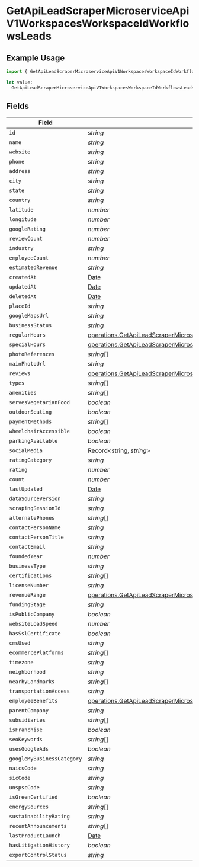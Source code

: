 # GetApiLeadScraperMicroserviceApiV1WorkspacesWorkspaceIdWorkflowsLeads

## Example Usage

```typescript
import { GetApiLeadScraperMicroserviceApiV1WorkspacesWorkspaceIdWorkflowsLeads } from "oppulence-backend-sdk/models/operations";

let value:
  GetApiLeadScraperMicroserviceApiV1WorkspacesWorkspaceIdWorkflowsLeads = {};
```

## Fields

| Field                                                                                                                                                                                                        | Type                                                                                                                                                                                                         | Required                                                                                                                                                                                                     | Description                                                                                                                                                                                                  |
| ------------------------------------------------------------------------------------------------------------------------------------------------------------------------------------------------------------ | ------------------------------------------------------------------------------------------------------------------------------------------------------------------------------------------------------------ | ------------------------------------------------------------------------------------------------------------------------------------------------------------------------------------------------------------ | ------------------------------------------------------------------------------------------------------------------------------------------------------------------------------------------------------------ |
| `id`                                                                                                                                                                                                         | *string*                                                                                                                                                                                                     | :heavy_minus_sign:                                                                                                                                                                                           | N/A                                                                                                                                                                                                          |
| `name`                                                                                                                                                                                                       | *string*                                                                                                                                                                                                     | :heavy_minus_sign:                                                                                                                                                                                           | N/A                                                                                                                                                                                                          |
| `website`                                                                                                                                                                                                    | *string*                                                                                                                                                                                                     | :heavy_minus_sign:                                                                                                                                                                                           | N/A                                                                                                                                                                                                          |
| `phone`                                                                                                                                                                                                      | *string*                                                                                                                                                                                                     | :heavy_minus_sign:                                                                                                                                                                                           | N/A                                                                                                                                                                                                          |
| `address`                                                                                                                                                                                                    | *string*                                                                                                                                                                                                     | :heavy_minus_sign:                                                                                                                                                                                           | N/A                                                                                                                                                                                                          |
| `city`                                                                                                                                                                                                       | *string*                                                                                                                                                                                                     | :heavy_minus_sign:                                                                                                                                                                                           | N/A                                                                                                                                                                                                          |
| `state`                                                                                                                                                                                                      | *string*                                                                                                                                                                                                     | :heavy_minus_sign:                                                                                                                                                                                           | N/A                                                                                                                                                                                                          |
| `country`                                                                                                                                                                                                    | *string*                                                                                                                                                                                                     | :heavy_minus_sign:                                                                                                                                                                                           | N/A                                                                                                                                                                                                          |
| `latitude`                                                                                                                                                                                                   | *number*                                                                                                                                                                                                     | :heavy_minus_sign:                                                                                                                                                                                           | N/A                                                                                                                                                                                                          |
| `longitude`                                                                                                                                                                                                  | *number*                                                                                                                                                                                                     | :heavy_minus_sign:                                                                                                                                                                                           | N/A                                                                                                                                                                                                          |
| `googleRating`                                                                                                                                                                                               | *number*                                                                                                                                                                                                     | :heavy_minus_sign:                                                                                                                                                                                           | N/A                                                                                                                                                                                                          |
| `reviewCount`                                                                                                                                                                                                | *number*                                                                                                                                                                                                     | :heavy_minus_sign:                                                                                                                                                                                           | N/A                                                                                                                                                                                                          |
| `industry`                                                                                                                                                                                                   | *string*                                                                                                                                                                                                     | :heavy_minus_sign:                                                                                                                                                                                           | N/A                                                                                                                                                                                                          |
| `employeeCount`                                                                                                                                                                                              | *number*                                                                                                                                                                                                     | :heavy_minus_sign:                                                                                                                                                                                           | N/A                                                                                                                                                                                                          |
| `estimatedRevenue`                                                                                                                                                                                           | *string*                                                                                                                                                                                                     | :heavy_minus_sign:                                                                                                                                                                                           | N/A                                                                                                                                                                                                          |
| `createdAt`                                                                                                                                                                                                  | [Date](https://developer.mozilla.org/en-US/docs/Web/JavaScript/Reference/Global_Objects/Date)                                                                                                                | :heavy_minus_sign:                                                                                                                                                                                           | N/A                                                                                                                                                                                                          |
| `updatedAt`                                                                                                                                                                                                  | [Date](https://developer.mozilla.org/en-US/docs/Web/JavaScript/Reference/Global_Objects/Date)                                                                                                                | :heavy_minus_sign:                                                                                                                                                                                           | N/A                                                                                                                                                                                                          |
| `deletedAt`                                                                                                                                                                                                  | [Date](https://developer.mozilla.org/en-US/docs/Web/JavaScript/Reference/Global_Objects/Date)                                                                                                                | :heavy_minus_sign:                                                                                                                                                                                           | N/A                                                                                                                                                                                                          |
| `placeId`                                                                                                                                                                                                    | *string*                                                                                                                                                                                                     | :heavy_minus_sign:                                                                                                                                                                                           | N/A                                                                                                                                                                                                          |
| `googleMapsUrl`                                                                                                                                                                                              | *string*                                                                                                                                                                                                     | :heavy_minus_sign:                                                                                                                                                                                           | N/A                                                                                                                                                                                                          |
| `businessStatus`                                                                                                                                                                                             | *string*                                                                                                                                                                                                     | :heavy_minus_sign:                                                                                                                                                                                           | N/A                                                                                                                                                                                                          |
| `regularHours`                                                                                                                                                                                               | [operations.GetApiLeadScraperMicroserviceApiV1WorkspacesWorkspaceIdWorkflowsRegularHours](../../models/operations/getapileadscrapermicroserviceapiv1workspacesworkspaceidworkflowsregularhours.md)[]         | :heavy_minus_sign:                                                                                                                                                                                           | N/A                                                                                                                                                                                                          |
| `specialHours`                                                                                                                                                                                               | [operations.GetApiLeadScraperMicroserviceApiV1WorkspacesWorkspaceIdWorkflowsSpecialHours](../../models/operations/getapileadscrapermicroserviceapiv1workspacesworkspaceidworkflowsspecialhours.md)[]         | :heavy_minus_sign:                                                                                                                                                                                           | N/A                                                                                                                                                                                                          |
| `photoReferences`                                                                                                                                                                                            | *string*[]                                                                                                                                                                                                   | :heavy_minus_sign:                                                                                                                                                                                           | N/A                                                                                                                                                                                                          |
| `mainPhotoUrl`                                                                                                                                                                                               | *string*                                                                                                                                                                                                     | :heavy_minus_sign:                                                                                                                                                                                           | N/A                                                                                                                                                                                                          |
| `reviews`                                                                                                                                                                                                    | [operations.GetApiLeadScraperMicroserviceApiV1WorkspacesWorkspaceIdWorkflowsReviews](../../models/operations/getapileadscrapermicroserviceapiv1workspacesworkspaceidworkflowsreviews.md)[]                   | :heavy_minus_sign:                                                                                                                                                                                           | N/A                                                                                                                                                                                                          |
| `types`                                                                                                                                                                                                      | *string*[]                                                                                                                                                                                                   | :heavy_minus_sign:                                                                                                                                                                                           | N/A                                                                                                                                                                                                          |
| `amenities`                                                                                                                                                                                                  | *string*[]                                                                                                                                                                                                   | :heavy_minus_sign:                                                                                                                                                                                           | N/A                                                                                                                                                                                                          |
| `servesVegetarianFood`                                                                                                                                                                                       | *boolean*                                                                                                                                                                                                    | :heavy_minus_sign:                                                                                                                                                                                           | N/A                                                                                                                                                                                                          |
| `outdoorSeating`                                                                                                                                                                                             | *boolean*                                                                                                                                                                                                    | :heavy_minus_sign:                                                                                                                                                                                           | N/A                                                                                                                                                                                                          |
| `paymentMethods`                                                                                                                                                                                             | *string*[]                                                                                                                                                                                                   | :heavy_minus_sign:                                                                                                                                                                                           | N/A                                                                                                                                                                                                          |
| `wheelchairAccessible`                                                                                                                                                                                       | *boolean*                                                                                                                                                                                                    | :heavy_minus_sign:                                                                                                                                                                                           | N/A                                                                                                                                                                                                          |
| `parkingAvailable`                                                                                                                                                                                           | *boolean*                                                                                                                                                                                                    | :heavy_minus_sign:                                                                                                                                                                                           | N/A                                                                                                                                                                                                          |
| `socialMedia`                                                                                                                                                                                                | Record<string, *string*>                                                                                                                                                                                     | :heavy_minus_sign:                                                                                                                                                                                           | N/A                                                                                                                                                                                                          |
| `ratingCategory`                                                                                                                                                                                             | *string*                                                                                                                                                                                                     | :heavy_minus_sign:                                                                                                                                                                                           | N/A                                                                                                                                                                                                          |
| `rating`                                                                                                                                                                                                     | *number*                                                                                                                                                                                                     | :heavy_minus_sign:                                                                                                                                                                                           | N/A                                                                                                                                                                                                          |
| `count`                                                                                                                                                                                                      | *number*                                                                                                                                                                                                     | :heavy_minus_sign:                                                                                                                                                                                           | N/A                                                                                                                                                                                                          |
| `lastUpdated`                                                                                                                                                                                                | [Date](https://developer.mozilla.org/en-US/docs/Web/JavaScript/Reference/Global_Objects/Date)                                                                                                                | :heavy_minus_sign:                                                                                                                                                                                           | N/A                                                                                                                                                                                                          |
| `dataSourceVersion`                                                                                                                                                                                          | *string*                                                                                                                                                                                                     | :heavy_minus_sign:                                                                                                                                                                                           | N/A                                                                                                                                                                                                          |
| `scrapingSessionId`                                                                                                                                                                                          | *string*                                                                                                                                                                                                     | :heavy_minus_sign:                                                                                                                                                                                           | N/A                                                                                                                                                                                                          |
| `alternatePhones`                                                                                                                                                                                            | *string*[]                                                                                                                                                                                                   | :heavy_minus_sign:                                                                                                                                                                                           | N/A                                                                                                                                                                                                          |
| `contactPersonName`                                                                                                                                                                                          | *string*                                                                                                                                                                                                     | :heavy_minus_sign:                                                                                                                                                                                           | N/A                                                                                                                                                                                                          |
| `contactPersonTitle`                                                                                                                                                                                         | *string*                                                                                                                                                                                                     | :heavy_minus_sign:                                                                                                                                                                                           | N/A                                                                                                                                                                                                          |
| `contactEmail`                                                                                                                                                                                               | *string*                                                                                                                                                                                                     | :heavy_minus_sign:                                                                                                                                                                                           | N/A                                                                                                                                                                                                          |
| `foundedYear`                                                                                                                                                                                                | *number*                                                                                                                                                                                                     | :heavy_minus_sign:                                                                                                                                                                                           | N/A                                                                                                                                                                                                          |
| `businessType`                                                                                                                                                                                               | *string*                                                                                                                                                                                                     | :heavy_minus_sign:                                                                                                                                                                                           | N/A                                                                                                                                                                                                          |
| `certifications`                                                                                                                                                                                             | *string*[]                                                                                                                                                                                                   | :heavy_minus_sign:                                                                                                                                                                                           | N/A                                                                                                                                                                                                          |
| `licenseNumber`                                                                                                                                                                                              | *string*                                                                                                                                                                                                     | :heavy_minus_sign:                                                                                                                                                                                           | N/A                                                                                                                                                                                                          |
| `revenueRange`                                                                                                                                                                                               | [operations.GetApiLeadScraperMicroserviceApiV1WorkspacesWorkspaceIdWorkflowsRevenueRange](../../models/operations/getapileadscrapermicroserviceapiv1workspacesworkspaceidworkflowsrevenuerange.md)           | :heavy_minus_sign:                                                                                                                                                                                           | N/A                                                                                                                                                                                                          |
| `fundingStage`                                                                                                                                                                                               | *string*                                                                                                                                                                                                     | :heavy_minus_sign:                                                                                                                                                                                           | N/A                                                                                                                                                                                                          |
| `isPublicCompany`                                                                                                                                                                                            | *boolean*                                                                                                                                                                                                    | :heavy_minus_sign:                                                                                                                                                                                           | N/A                                                                                                                                                                                                          |
| `websiteLoadSpeed`                                                                                                                                                                                           | *number*                                                                                                                                                                                                     | :heavy_minus_sign:                                                                                                                                                                                           | N/A                                                                                                                                                                                                          |
| `hasSslCertificate`                                                                                                                                                                                          | *boolean*                                                                                                                                                                                                    | :heavy_minus_sign:                                                                                                                                                                                           | N/A                                                                                                                                                                                                          |
| `cmsUsed`                                                                                                                                                                                                    | *string*                                                                                                                                                                                                     | :heavy_minus_sign:                                                                                                                                                                                           | N/A                                                                                                                                                                                                          |
| `ecommercePlatforms`                                                                                                                                                                                         | *string*[]                                                                                                                                                                                                   | :heavy_minus_sign:                                                                                                                                                                                           | N/A                                                                                                                                                                                                          |
| `timezone`                                                                                                                                                                                                   | *string*                                                                                                                                                                                                     | :heavy_minus_sign:                                                                                                                                                                                           | N/A                                                                                                                                                                                                          |
| `neighborhood`                                                                                                                                                                                               | *string*                                                                                                                                                                                                     | :heavy_minus_sign:                                                                                                                                                                                           | N/A                                                                                                                                                                                                          |
| `nearbyLandmarks`                                                                                                                                                                                            | *string*[]                                                                                                                                                                                                   | :heavy_minus_sign:                                                                                                                                                                                           | N/A                                                                                                                                                                                                          |
| `transportationAccess`                                                                                                                                                                                       | *string*                                                                                                                                                                                                     | :heavy_minus_sign:                                                                                                                                                                                           | N/A                                                                                                                                                                                                          |
| `employeeBenefits`                                                                                                                                                                                           | [operations.GetApiLeadScraperMicroserviceApiV1WorkspacesWorkspaceIdWorkflowsEmployeeBenefits](../../models/operations/getapileadscrapermicroserviceapiv1workspacesworkspaceidworkflowsemployeebenefits.md)[] | :heavy_minus_sign:                                                                                                                                                                                           | N/A                                                                                                                                                                                                          |
| `parentCompany`                                                                                                                                                                                              | *string*                                                                                                                                                                                                     | :heavy_minus_sign:                                                                                                                                                                                           | N/A                                                                                                                                                                                                          |
| `subsidiaries`                                                                                                                                                                                               | *string*[]                                                                                                                                                                                                   | :heavy_minus_sign:                                                                                                                                                                                           | N/A                                                                                                                                                                                                          |
| `isFranchise`                                                                                                                                                                                                | *boolean*                                                                                                                                                                                                    | :heavy_minus_sign:                                                                                                                                                                                           | N/A                                                                                                                                                                                                          |
| `seoKeywords`                                                                                                                                                                                                | *string*[]                                                                                                                                                                                                   | :heavy_minus_sign:                                                                                                                                                                                           | N/A                                                                                                                                                                                                          |
| `usesGoogleAds`                                                                                                                                                                                              | *boolean*                                                                                                                                                                                                    | :heavy_minus_sign:                                                                                                                                                                                           | N/A                                                                                                                                                                                                          |
| `googleMyBusinessCategory`                                                                                                                                                                                   | *string*                                                                                                                                                                                                     | :heavy_minus_sign:                                                                                                                                                                                           | N/A                                                                                                                                                                                                          |
| `naicsCode`                                                                                                                                                                                                  | *string*                                                                                                                                                                                                     | :heavy_minus_sign:                                                                                                                                                                                           | N/A                                                                                                                                                                                                          |
| `sicCode`                                                                                                                                                                                                    | *string*                                                                                                                                                                                                     | :heavy_minus_sign:                                                                                                                                                                                           | N/A                                                                                                                                                                                                          |
| `unspscCode`                                                                                                                                                                                                 | *string*                                                                                                                                                                                                     | :heavy_minus_sign:                                                                                                                                                                                           | N/A                                                                                                                                                                                                          |
| `isGreenCertified`                                                                                                                                                                                           | *boolean*                                                                                                                                                                                                    | :heavy_minus_sign:                                                                                                                                                                                           | N/A                                                                                                                                                                                                          |
| `energySources`                                                                                                                                                                                              | *string*[]                                                                                                                                                                                                   | :heavy_minus_sign:                                                                                                                                                                                           | N/A                                                                                                                                                                                                          |
| `sustainabilityRating`                                                                                                                                                                                       | *string*                                                                                                                                                                                                     | :heavy_minus_sign:                                                                                                                                                                                           | N/A                                                                                                                                                                                                          |
| `recentAnnouncements`                                                                                                                                                                                        | *string*[]                                                                                                                                                                                                   | :heavy_minus_sign:                                                                                                                                                                                           | N/A                                                                                                                                                                                                          |
| `lastProductLaunch`                                                                                                                                                                                          | [Date](https://developer.mozilla.org/en-US/docs/Web/JavaScript/Reference/Global_Objects/Date)                                                                                                                | :heavy_minus_sign:                                                                                                                                                                                           | N/A                                                                                                                                                                                                          |
| `hasLitigationHistory`                                                                                                                                                                                       | *boolean*                                                                                                                                                                                                    | :heavy_minus_sign:                                                                                                                                                                                           | N/A                                                                                                                                                                                                          |
| `exportControlStatus`                                                                                                                                                                                        | *string*                                                                                                                                                                                                     | :heavy_minus_sign:                                                                                                                                                                                           | N/A                                                                                                                                                                                                          |